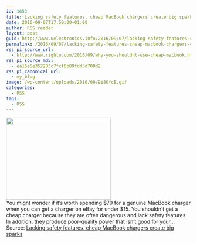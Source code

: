 ```yaml
---
id: 1653
title: Lacking safety features, cheap MacBook chargers create big sparks
date: 2016-09-07T17:50:00+01:00
author: RSS reader
layout: post
guid: http://www.uelectronics.info/2016/09/07/lacking-safety-features-cheap-macbook-chargers-create-big-sparks/
permalink: /2016/09/07/lacking-safety-features-cheap-macbook-chargers-create-big-sparks/
rss_pi_source_url:
  - http://www.righto.com/2016/09/why-you-shouldnt-use-cheap-macbook.html
rss_pi_source_md5:
  - ea15e5e352283c7fcf6b89fdd5d700d2
rss_pi_canonical_url:
  - my_blog
image: /wp-content/uploads/2016/09/9i8OfcE.gif
categories:
  - RSS
tags:
  - RSS
---
```

<img loading="lazy" src="https://www.uelectronics.info/wp-content/uploads/2016/09/9i8OfcE.gif" width="285" height="224" />&#013;  
You might wonder if it&#8217;s worth spending $79 for a genuine MacBook charger when you can get a charger on eBay for under $15. You shouldn&#8217;t get a cheap charger because they are often dangerous and lack safety features. In addition, they produce poor-quality power that isn&#8217;t good for your…&#013;  
Source: <a href="http://www.righto.com/2016/09/why-you-shouldnt-use-cheap-macbook.html" target="_blank">Lacking safety features, cheap MacBook chargers create big sparks</a>
